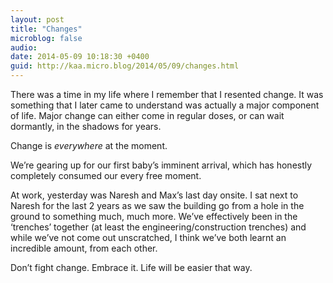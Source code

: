 ```yaml
---
layout: post
title: "Changes"
microblog: false
audio: 
date: 2014-05-09 10:18:30 +0400
guid: http://kaa.micro.blog/2014/05/09/changes.html
---
```

<p>There was a time in my life where I remember that I resented change. It was something that I later came to understand was actually a major component of life. Major change can either come in regular doses, or can wait dormantly, in the shadows for years. </p>

<p>Change is <em>everywhere</em> at the moment. </p>

<p>We’re gearing up for our first baby’s imminent arrival, which has honestly completely consumed our every free moment. </p>

<p>At work, yesterday was Naresh and Max’s last day onsite. I sat next to Naresh for the last 2 years as we saw the building go from a hole in the ground to something much, much more. We’ve effectively been in the ‘trenches’ together (at least the engineering/construction trenches) and while we’ve not come out unscratched, I think we’ve both learnt an incredible amount, from each other.</p>

<p>Don’t fight change. Embrace it. Life will be easier that way.</p>
